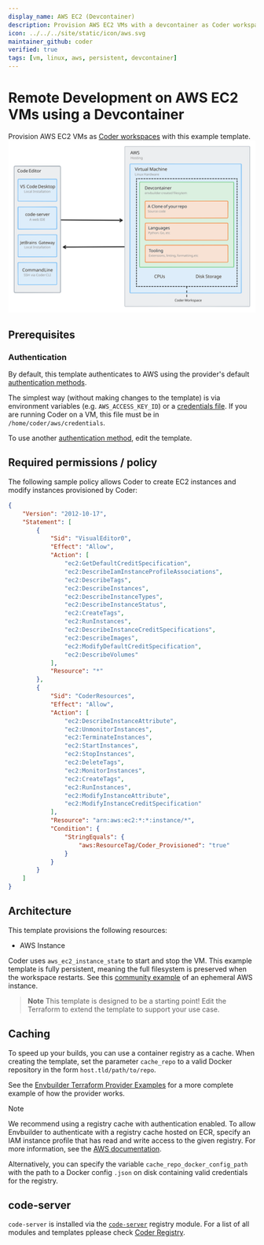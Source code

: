 ```yaml
---
display_name: AWS EC2 (Devcontainer)
description: Provision AWS EC2 VMs with a devcontainer as Coder workspaces
icon: ../../../site/static/icon/aws.svg
maintainer_github: coder
verified: true
tags: [vm, linux, aws, persistent, devcontainer]
---
```


# Remote Development on AWS EC2 VMs using a Devcontainer

Provision AWS EC2 VMs as [Coder workspaces](https://coder.com/docs) with this example template.
![Architecture Diagram](./architecture.svg)

<!-- TODO: Add screenshot -->

## Prerequisites

### Authentication

By default, this template authenticates to AWS using the provider's default [authentication methods](https://registry.terraform.io/providers/hashicorp/aws/latest/docs#authentication-and-configuration).

The simplest way (without making changes to the template) is via environment variables (e.g. `AWS_ACCESS_KEY_ID`) or a [credentials file](https://docs.aws.amazon.com/cli/latest/userguide/cli-configure-files.html#cli-configure-files-format). If you are running Coder on a VM, this file must be in `/home/coder/aws/credentials`.

To use another [authentication method](https://registry.terraform.io/providers/hashicorp/aws/latest/docs#authentication), edit the template.

## Required permissions / policy

The following sample policy allows Coder to create EC2 instances and modify
instances provisioned by Coder:

```json
{
	"Version": "2012-10-17",
	"Statement": [
		{
			"Sid": "VisualEditor0",
			"Effect": "Allow",
			"Action": [
				"ec2:GetDefaultCreditSpecification",
				"ec2:DescribeIamInstanceProfileAssociations",
				"ec2:DescribeTags",
				"ec2:DescribeInstances",
				"ec2:DescribeInstanceTypes",
				"ec2:DescribeInstanceStatus",
				"ec2:CreateTags",
				"ec2:RunInstances",
				"ec2:DescribeInstanceCreditSpecifications",
				"ec2:DescribeImages",
				"ec2:ModifyDefaultCreditSpecification",
				"ec2:DescribeVolumes"
			],
			"Resource": "*"
		},
		{
			"Sid": "CoderResources",
			"Effect": "Allow",
			"Action": [
				"ec2:DescribeInstanceAttribute",
				"ec2:UnmonitorInstances",
				"ec2:TerminateInstances",
				"ec2:StartInstances",
				"ec2:StopInstances",
				"ec2:DeleteTags",
				"ec2:MonitorInstances",
				"ec2:CreateTags",
				"ec2:RunInstances",
				"ec2:ModifyInstanceAttribute",
				"ec2:ModifyInstanceCreditSpecification"
			],
			"Resource": "arn:aws:ec2:*:*:instance/*",
			"Condition": {
				"StringEquals": {
					"aws:ResourceTag/Coder_Provisioned": "true"
				}
			}
		}
	]
}
```

## Architecture

This template provisions the following resources:

- AWS Instance

Coder uses `aws_ec2_instance_state` to start and stop the VM. This example template is fully persistent, meaning the full filesystem is preserved when the workspace restarts. See this [community example](https://github.com/bpmct/coder-templates/tree/main/aws-linux-ephemeral) of an ephemeral AWS instance.

> **Note**
> This template is designed to be a starting point! Edit the Terraform to extend the template to support your use case.

## Caching

To speed up your builds, you can use a container registry as a cache.
When creating the template, set the parameter `cache_repo` to a valid Docker repository in the form `host.tld/path/to/repo`.

See the [Envbuilder Terraform Provider Examples](https://github.com/coder/terraform-provider-envbuilder/blob/main/examples/resources/envbuilder_cached_image/envbuilder_cached_image_resource.tf/) for a more complete example of how the provider works.

> [!NOTE]
> We recommend using a registry cache with authentication enabled.
> To allow Envbuilder to authenticate with a registry cache hosted on ECR, specify an IAM instance
> profile that has read and write access to the given registry. For more information, see the
> [AWS documentation](https://docs.aws.amazon.com/IAM/latest/UserGuide/id_roles_use_switch-role-ec2_instance-profiles.html).
>
> Alternatively, you can specify the variable `cache_repo_docker_config_path`
> with the path to a Docker config `.json` on disk containing valid credentials for the registry.

## code-server

`code-server` is installed via the [`code-server`](https://registry.coder.com/modules/code-server) registry module. For a list of all modules and templates pplease check [Coder Registry](https://registry.coder.com).
